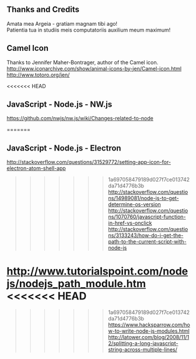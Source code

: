 Thanks and Credits
--------------------------------------------------------------------------------
Amata mea Argeia - gratiam magnam tibi ago!  
Patientia tua in studiis meis computatoriis auxilium meum maximum!  

## Camel Icon
Thanks to Jennifer Maher-Bontrager, author of the Camel icon.  
http://www.iconarchive.com/show/animal-icons-by-jen/Camel-icon.html  
http://www.totoro.org/jen/  

<<<<<<< HEAD
## JavaScript - Node.js - NW.js
https://github.com/nwjs/nw.js/wiki/Changes-related-to-node  

=======
## JavaScript - Node.js - Electron
http://stackoverflow.com/questions/31529772/setting-app-icon-for-electron-atom-shell-app  
>>>>>>> 1a697058479189d027f7ce013742da71d4776b3b
http://stackoverflow.com/questions/14989081/node-js-to-get-determine-os-version  
http://stackoverflow.com/questions/1070760/javascript-function-in-href-vs-onclick  
http://stackoverflow.com/questions/3133243/how-do-i-get-the-path-to-the-current-script-with-node-js  

http://www.tutorialspoint.com/nodejs/nodejs_path_module.htm  
<<<<<<< HEAD
=======

>>>>>>> 1a697058479189d027f7ce013742da71d4776b3b
https://www.hacksparrow.com/how-to-write-node-js-modules.html  
http://latower.com/blog/2008/11/12/splitting-a-long-javascript-string-across-multiple-lines/  
